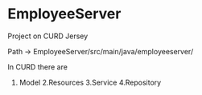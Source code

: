 # EmployeeServer
Project on CURD Jersey

Path ->   EmployeeServer/src/main/java/employeeserver/

In CURD there are 
1. Model
2.Resources
3.Service
4.Repository


[comment]: <> ( last->java -jar avro-1.8.2.jar compile schema cd IdeaProjects\EmployeeServer)

[comment]: <> (\src\main\avro\user.avsc cd IdeaProjects\EmployeeServer\src\main\java)